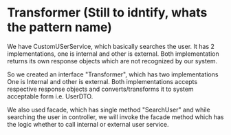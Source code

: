 # Transformer (Still to idntify, whats the pattern name)

We have CustomUSerService, which basically searches the user.
It has 2 implementations, one is internal and other is external.
Both implementation returns its own response objects which are not recognized by our system.

So we created an interface "Transformer", which has two implementations
One is Internal and other is external. Both implementations accepts respective response objects
and converts/transforms it to system acceptable form i.e. UserDTO.

We also used facade, which has single method "SearchUser" and while searching the user in controller,
we will invoke the facade method which has the logic whether to call internal or external user service.


